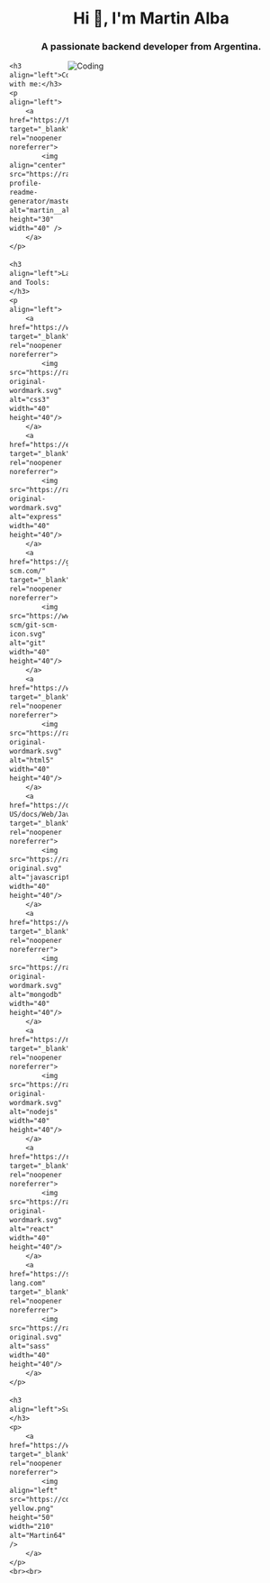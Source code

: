 <!DOCTYPE html>
<html lang="en">
<head>
    <meta charset="UTF-8">
    <meta name="viewport" content="width=device-width, initial-scale=1.0">
    <title>Martin Alba - Backend Developer</title>
</head>
<body>
    <h1 align="center">Hi 👋, I'm Martin Alba</h1>
    <h3 align="center">A passionate backend developer from Argentina.</h3>
    <img align="right" alt="Coding" width="400" src="https://i.giphy.com/media/qgQUggAC3Pfv687qPC/giphy.webp">

    <h3 align="left">Connect with me:</h3>
    <p align="left">
        <a href="https://twitter.com/martin__alba" target="_blank" rel="noopener noreferrer">
            <img align="center" src="https://raw.githubusercontent.com/rahuldkjain/github-profile-readme-generator/master/src/images/icons/Social/twitter.svg" alt="martin__alba" height="30" width="40" />
        </a>
    </p>

    <h3 align="left">Languages and Tools:</h3>
    <p align="left">
        <a href="https://www.w3schools.com/css/" target="_blank" rel="noopener noreferrer">
            <img src="https://raw.githubusercontent.com/devicons/devicon/master/icons/css3/css3-original-wordmark.svg" alt="css3" width="40" height="40"/>
        </a>
        <a href="https://expressjs.com" target="_blank" rel="noopener noreferrer">
            <img src="https://raw.githubusercontent.com/devicons/devicon/master/icons/express/express-original-wordmark.svg" alt="express" width="40" height="40"/>
        </a>
        <a href="https://git-scm.com/" target="_blank" rel="noopener noreferrer">
            <img src="https://www.vectorlogo.zone/logos/git-scm/git-scm-icon.svg" alt="git" width="40" height="40"/>
        </a>
        <a href="https://www.w3.org/html/" target="_blank" rel="noopener noreferrer">
            <img src="https://raw.githubusercontent.com/devicons/devicon/master/icons/html5/html5-original-wordmark.svg" alt="html5" width="40" height="40"/>
        </a>
        <a href="https://developer.mozilla.org/en-US/docs/Web/JavaScript" target="_blank" rel="noopener noreferrer">
            <img src="https://raw.githubusercontent.com/devicons/devicon/master/icons/javascript/javascript-original.svg" alt="javascript" width="40" height="40"/>
        </a>
        <a href="https://www.mongodb.com/" target="_blank" rel="noopener noreferrer">
            <img src="https://raw.githubusercontent.com/devicons/devicon/master/icons/mongodb/mongodb-original-wordmark.svg" alt="mongodb" width="40" height="40"/>
        </a>
        <a href="https://nodejs.org" target="_blank" rel="noopener noreferrer">
            <img src="https://raw.githubusercontent.com/devicons/devicon/master/icons/nodejs/nodejs-original-wordmark.svg" alt="nodejs" width="40" height="40"/>
        </a>
        <a href="https://reactjs.org/" target="_blank" rel="noopener noreferrer">
            <img src="https://raw.githubusercontent.com/devicons/devicon/master/icons/react/react-original-wordmark.svg" alt="react" width="40" height="40"/>
        </a>
        <a href="https://sass-lang.com" target="_blank" rel="noopener noreferrer">
            <img src="https://raw.githubusercontent.com/devicons/devicon/master/icons/sass/sass-original.svg" alt="sass" width="40" height="40"/>
        </a>
    </p>

    <h3 align="left">Support:</h3>
    <p>
        <a href="https://www.buymeacoffee.com/Martin64" target="_blank" rel="noopener noreferrer">
            <img align="left" src="https://cdn.buymeacoffee.com/buttons/v2/default-yellow.png" height="50" width="210" alt="Martin64" />
        </a>
    </p>
    <br><br>
</body>
</html>

